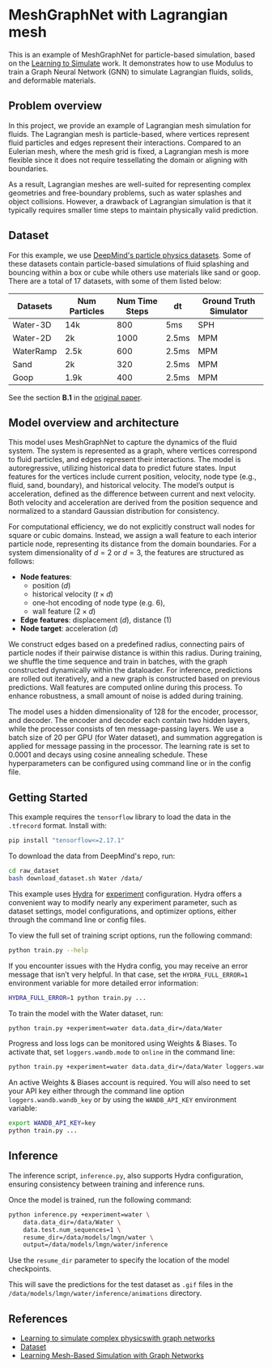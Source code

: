 # MeshGraphNet with Lagrangian mesh

This is an example of MeshGraphNet for particle-based simulation, based on the
[Learning to Simulate](https://sites.google.com/view/learning-to-simulate/)
work. It demonstrates how to use Modulus to train a Graph Neural Network (GNN)
to simulate Lagrangian fluids, solids, and deformable materials.

## Problem overview

In this project, we provide an example of Lagrangian mesh simulation for fluids. The
Lagrangian mesh is particle-based, where vertices represent fluid particles and
edges represent their interactions. Compared to an Eulerian mesh, where the mesh
grid is fixed, a Lagrangian mesh is more flexible since it does not require
tessellating the domain or aligning with boundaries.

As a result, Lagrangian meshes are well-suited for representing complex geometries
and free-boundary problems, such as water splashes and object collisions. However,
a drawback of Lagrangian simulation is that it typically requires smaller time
steps to maintain physically valid prediction.

## Dataset

For this example, we use [DeepMind's particle physics datasets](https://sites.google.com/view/learning-to-simulate).
Some of these datasets contain particle-based simulations of fluid splashing and bouncing
within a box or cube while others use materials like sand or goop.
There are a total of 17 datasets, with some of them listed below:

| Datasets     | Num Particles | Num Time Steps |    dt    | Ground Truth Simulator |
|--------------|---------------|----------------|----------|------------------------|
| Water-3D     | 14k           | 800            | 5ms      | SPH                    |
| Water-2D     | 2k            | 1000           | 2.5ms    | MPM                    |
| WaterRamp    | 2.5k          | 600            | 2.5ms    | MPM                    |
| Sand         | 2k            | 320            | 2.5ms    | MPM                    |
| Goop         | 1.9k          | 400            | 2.5ms    | MPM                    |

See the section **B.1** in the [original paper](https://arxiv.org/abs/2002.09405).

## Model overview and architecture

This model uses MeshGraphNet to capture the dynamics of the fluid system.
The system is represented as a graph, where vertices correspond to fluid particles,
and edges represent their interactions. The model is autoregressive,
utilizing historical data to predict future states. Input features for the vertices
include current position, velocity, node type (e.g., fluid, sand, boundary),
and historical velocity. The model’s output is acceleration, defined as the difference
between current and next velocity. Both velocity and acceleration are derived from
the position sequence and normalized to a standard Gaussian distribution
for consistency.

For computational efficiency, we do not explicitly construct wall nodes for
square or cubic domains. Instead, we assign a wall feature to each interior
particle node, representing its distance from the domain boundaries. For a
system dimensionality of $d = 2$ or $d = 3$, the features are structured
as follows:

- **Node features**:
  - position ($d$)
  - historical velocity ($t \times d$)
  - one-hot encoding of node type (e.g. 6),
  - wall feature ($2 \times d$)
- **Edge features**: displacement ($d$), distance (1)
- **Node target**: acceleration ($d$)

We construct edges based on a predefined radius, connecting pairs of particle
nodes if their pairwise distance is within this radius. During training, we
shuffle the time sequence and train in batches, with the graph constructed
dynamically within the dataloader. For inference, predictions are rolled out
iteratively, and a new graph is constructed based on previous predictions.
Wall features are computed online during this process. To enhance robustness,
a small amount of noise is added during training.

The model uses a hidden dimensionality of 128 for the encoder, processor, and
decoder. The encoder and decoder each contain two hidden layers, while the
processor consists of ten message-passing layers. We use a batch size of
20 per GPU (for Water dataset), and summation aggregation is applied for
message passing in the processor. The learning rate is set to 0.0001 and decays
using cosine annealing schedule. These hyperparameters can be configured using
command line or in the config file.

## Getting Started

This example requires the `tensorflow` library to load the data in the `.tfrecord`
format. Install with:

```bash
pip install "tensorflow<=2.17.1"
```

To download the data from DeepMind's repo, run:

```bash
cd raw_dataset
bash download_dataset.sh Water /data/
```

This example uses [Hydra](https://hydra.cc/docs/intro/) for [experiment](https://hydra.cc/docs/patterns/configuring_experiments/)
configuration. Hydra offers a convenient way to modify nearly any experiment parameter,
such as dataset settings, model configurations, and optimizer options,
either through the command line or config files.

To view the full set of training script options, run the following command:

```bash
python train.py --help
```

If you encounter issues with the Hydra config, you may receive an error message
that isn’t very helpful. In that case, set the `HYDRA_FULL_ERROR=1` environment
variable for more detailed error information:

```bash
HYDRA_FULL_ERROR=1 python train.py ...
```

To train the model with the Water dataset, run:

```bash
python train.py +experiment=water data.data_dir=/data/Water
```

Progress and loss logs can be monitored using Weights & Biases. To activate that,
set `loggers.wandb.mode` to `online` in the command line:

```bash
python train.py +experiment=water data.data_dir=/data/Water loggers.wandb.mode=online
```

An active Weights & Biases account is required. You will also need to set your
API key either through the command line option `loggers.wandb.wandb_key`
or by using the `WANDB_API_KEY` environment variable:

```bash
export WANDB_API_KEY=key
python train.py ...
```

## Inference

The inference script, `inference.py`, also supports Hydra configuration, ensuring
consistency between training and inference runs.

Once the model is trained, run the following command:

```bash
python inference.py +experiment=water \
    data.data_dir=/data/Water \
    data.test.num_sequences=1 \
    resume_dir=/data/models/lmgn/water \
    output=/data/models/lmgn/water/inference
```

Use the `resume_dir` parameter to specify the location of the model checkpoints.

This will save the predictions for the test dataset as `.gif` files in the
`/data/models/lmgn/water/inference/animations` directory.

## References

- [Learning to simulate complex physicswith graph networks](arxiv.org/abs/2002.09405)
- [Dataset](https://sites.google.com/view/learning-to-simulate)
- [Learning Mesh-Based Simulation with Graph Networks](https://arxiv.org/abs/2010.03409)
